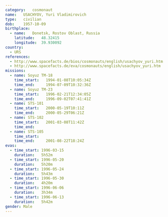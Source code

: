```yaml
---
category:	cosmonaut
name:	USACHYOV, Yuri Vladimirovich 
type:	civilian
dob:	1957-10-09
birthplace:
  - name:	Donetsk, Rostov Oblast, Russia
    latitude:	48.32415
    longitude:	39.930092
country:
  - URS
references:
  - http://www.spacefacts.de/bios/cosmonauts/english/usachyov_yuri.htm
  - http://www.spacefacts.de/eva/cosmonauts/english/usachyov_yuri.htm
missions:
  - name: Soyuz TM-18
    time_start:   1994-01-08T10:05:34Z
    time_end:     1994-07-09T10:32:36Z
  - name: Soyuz TM-23
    time_start:   1996-02-21T12:34:05Z
    time_end:     1996-09-02T07:41:41Z
  - name: STS-101
    time_start:   2000-05-19T10:11Z
    time_end:     2000-05-29T06:21Z
  - name: STS-102
    time_start:   2001-03-08T11:42Z
    time_end:     
  - name: STS-105
    time_start:   
    time_end:     2001-08-22T18:24Z
evas:
  - time_start: 1996-03-15
    duration:   5h52m
  - time_start: 1996-05-20
    duration:   5h20m
  - time_start: 1996-05-24
    duration:   5h43m
  - time_start: 1996-05-30
    duration:   4h20m
  - time_start: 1996-06-06
    duration:   3h34m
  - time_start: 1996-06-13
    duration:   5h42m
gender:	Male
---
```

